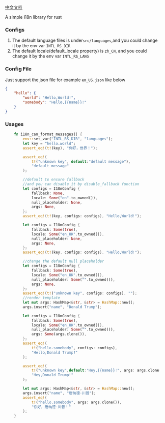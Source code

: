[中文文档](./README-zh.md)

A simple i18n library for rust

### Configs

1. The default language files is under`src/languages`,and you could change it by the env var `INTL_RS_DIR`
2. The default locale(default_locale property) is `zh_CN`,
   and you could change it by the env var `INTL_RS_LANG`

### Config File

Just support the json file for example `en_US.json` like below

```json
{
    "hello": {
        "world": "Hello,World!",
        "somebody": "Hello,{{name}}!"
    }
}
```

### Usages

```rust
    fn i18n_can_format_messages() {
        env::set_var("INTL_RS_DIR", "languages");
        let key = "hello.world";
        assert_eq!(t!(key), "你好，世界！");

        assert_eq!(
            t!("unknown key", default:"default message"),
            "default message"
        );

        //default to ensure fallback
        //and you can disable it by disable_fallback function
        let configs = I18nConfig {
            fallback: None,
            locale: Some("en".to_owned()),
            null_placeholder: None,
            args: None,
        };
        assert_eq!(t!(key, configs: configs), "Hello,World!");

        let configs = I18nConfig {
            fallback: Some(true),
            locale: Some("en_UK".to_owned()),
            null_placeholder: None,
            args: None,
        };
        assert_eq!(t!(key, configs: configs), "Hello,World!");

        //change the default null placeholder
        let configs = I18nConfig {
            fallback: Some(true),
            locale: Some("en_UK".to_owned()),
            null_placeholder: Some("".to_owned()),
            args: None,
        };
        assert_eq!(t!("unknown key", configs: configs), "");
        //render template
        let mut args: HashMap<&str, &str> = HashMap::new();
        args.insert("name", "Donald Trump");

        let configs = I18nConfig {
            fallback: Some(true),
            locale: Some("en_UK".to_owned()),
            null_placeholder: Some("".to_owned()),
            args: Some(args.clone()),
        };
        assert_eq!(
            t!("hello.somebody", configs: configs),
            "Hello,Donald Trump!"
        );

        assert_eq!(
            t!("unknown key",default:"Hey,{{name}}!", args: args.clone()),
            "Hey,Donald Trump!"
        );

        let mut args: HashMap<&str, &str> = HashMap::new();
        args.insert("name", "唐纳德·川普");
        assert_eq!(
            t!("hello.somebody", args: args.clone()),
            "你好，唐纳德·川普！"
        );
    }
```
